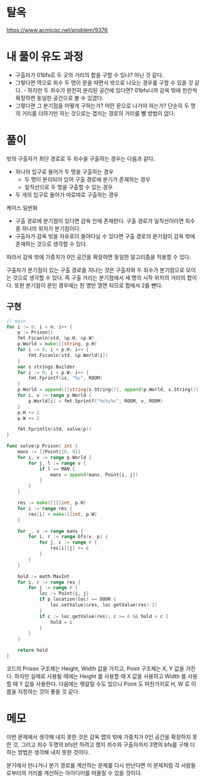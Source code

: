 # 탈옥

https://www.acmicpc.net/problem/9376

# 내 풀이 유도 과정

- 구출자가 01bfs로 두 곳의 거리의 합을 구할 수 있나? 아닌 것 같다.
- 그렇다면 역으로 죄수 두 명이 문을 따면서 밖으로 나오는 경우를 구할 수 있을 것 같다. - 하지만 두 죄수가 완전히 분리된 공간에 있다면? 01bfs니까 감옥 밖에 한칸씩 확장하면 동일한 공간으로 볼 수 있겠다.
- 그렇다면 그 분기점을 어떻게 구하는가? 어떤 문으로 나가야 하는가? 단순히 두 명의 거리를 더하기만 하는 것으로는 겹치는 경로의 거리를 뺄 방법이 없다.

# 풀이

밖의 구출자가 최단 경로로 두 죄수을 구출하는 경우는 다음과 같다.

- 하나의 입구로 들어가 두 명을 구출하는 경우
    - 두 명이 분리되어 있어 구출 경로에 분기가 존재하는 경우
    - 일직선으로 두 명을 구출할 수 있는 경우
- 두 개의 입구로 들어가 따로따로 구출하는 경우

케이스 일반화

- 구출 경로에 분기점이 있다면 감옥 안에 존재한다. 구출 경로가 일직선이라면 죄수 중 하나의 위치가 분기점이다.
- 구출자가 감옥 밖을 자유로이 돌아다닐 수 있다면 구출 경로의 분기점이 감옥 밖에 존재하는 것으로 생각할 수 있다.

따라서 감옥 밖에 가중치가 0인 공간을 확장하면 동일한 알고리즘을 적용할 수 있다.

구출자가 분기점이 있는 구출 경로를 지나는 것은 구출자와 두 죄수가 분기점으로 모이는 것으로 생각할 수 있다. 즉 구출 거리는 분기점에서 세 명의 시작 위치의 거리의 합이다. 또한 분기점이 문인 경우에는 한 명만 열면 되므로 합에서 2를 뺀다.

## 구현
```go
// main
for i := 0; i < n; i++ {
	p := Prison{}
	fmt.Fscanln(std, &p.H, &p.W)
	p.World = make([]string, p.H)
	for i := 0; i < p.H; i++ {
		fmt.Fscanln(std, &p.World[i])
	}
	var s strings.Builder
	for i := 0; i < p.W; i++ {
		fmt.Fprintf(&s, "%c", ROOM)
	}
	p.World = append([]string{s.String()}, append(p.World, s.String())...)
	for i, v := range p.World {
		p.World[i] = fmt.Sprintf("%c%s%c", ROOM, v, ROOM)
	}
	p.H += 2
	p.W += 2

	fmt.Fprintln(std, solve(p))
}

func solve(p Prison) int {
	mans := []Point{{0, 0}}
	for i, v := range p.World {
		for j, l := range v {
			if l == MAN {
				mans = append(mans, Point{i, j})
			}
		}
	}

	res := make([][]int, p.H)
	for i := range res {
		res[i] = make([]int, p.W)
	}

	for _, v := range mans {
		for i, r := range bfs(v, p) {
			for j, c := range r {
				res[i][j] += c
			}
		}
	}

	hold := math.MaxInt
	for i, r := range res {
		for j := range r {
			loc := Point{i, j}
			if p.location(loc) == DOOR {
				loc.setValue(&res, loc.getValue(res)-2)
			}
			if c := loc.getValue(res); c >= 0 && hold > c {
				hold = c
			}
		}
	}

	return hold
}
```

코드의 Prison 구조체는 Height, Width 값을 가지고, Point 구조체는 X, Y 값을 가진다. 하지만 실제로 사용될 때에는 Height 를 사용할 때 X 값을 사용하고 Width 를 사용할 때 Y 값을 사용한다. 다음에는 헷갈릴 수도 있으니 Point 도 마찬가지로 H, W 로 이름을 지정하는 것이 좋을 것 같다.

# 메모

이번 문제에서 생각해 내지 못한 것은 감옥 맵의 밖에 가중치가 0인 공간을 확장하지 못한 것, 그리고 죄수 두명의 bfs만 하려고 했지 죄수와 구출자까지 3명의 bfs를 구해 더하는 방법은 생각해 내지 못한 것이다. 

분기에서 만나거나 분기 경로를 계산하는 문제를 다시 만난다면 이 문제처럼 각 사람들로부터의 거리를 계산하는 아이디어를 떠올릴 수 있을 것이다.